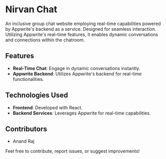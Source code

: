 # Nirvan Chat

An inclusive group chat website employing real-time capabilities powered by Appwrite's backend as a service. Designed for seamless interaction. Utilizing Appwrite's real-time features, it enables dynamic conversations and connections within the chatroom.

## Features

- **Real-Time Chat**: Engage in dynamic conversations instantly.
- **Appwrite Backend**: Utilizes Appwrite's backend for real-time functionalities.

## Technologies Used

- **Frontend**: Developed with React.
- **Backend Services**: Leverages Appwrite for real-time capabilities.



## Contributors

- Anand Raj

Feel free to contribute, report issues, or suggest improvements!
